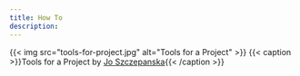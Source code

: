 ```yaml
---
title: How To
description:
---
```

{{< img src="tools-for-project.jpg" alt="Tools for a Project" >}}
{{< caption >}}Tools for a Project by [Jo Szczepanska](https://unsplash.com/photos/9OKGEVJiTKk){{< /caption >}}